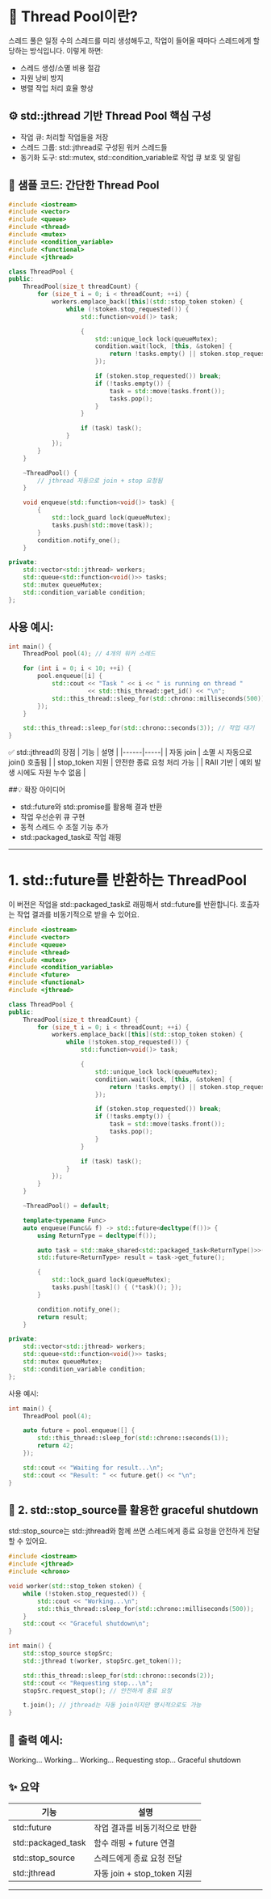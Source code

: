 # 🧠 Thread Pool이란?
스레드 풀은 일정 수의 스레드를 미리 생성해두고, 작업이 들어올 때마다 스레드에게 할당하는 방식입니다.  이렇게 하면:
- 스레드 생성/소멸 비용 절감
- 자원 낭비 방지
- 병렬 작업 처리 효율 향상

## ⚙️ std::jthread 기반 Thread Pool 핵심 구성
- 작업 큐: 처리할 작업들을 저장
- 스레드 그룹: std::jthread로 구성된 워커 스레드들
- 동기화 도구: std::mutex, std::condition_variable로 작업 큐 보호 및 알림

## 🧪 샘플 코드: 간단한 Thread Pool
```cpp
#include <iostream>
#include <vector>
#include <queue>
#include <thread>
#include <mutex>
#include <condition_variable>
#include <functional>
#include <jthread>

class ThreadPool {
public:
    ThreadPool(size_t threadCount) {
        for (size_t i = 0; i < threadCount; ++i) {
            workers.emplace_back([this](std::stop_token stoken) {
                while (!stoken.stop_requested()) {
                    std::function<void()> task;

                    {
                        std::unique_lock lock(queueMutex);
                        condition.wait(lock, [this, &stoken] {
                            return !tasks.empty() || stoken.stop_requested();
                        });

                        if (stoken.stop_requested()) break;
                        if (!tasks.empty()) {
                            task = std::move(tasks.front());
                            tasks.pop();
                        }
                    }

                    if (task) task();
                }
            });
        }
    }

    ~ThreadPool() {
        // jthread 자동으로 join + stop 요청됨
    }

    void enqueue(std::function<void()> task) {
        {
            std::lock_guard lock(queueMutex);
            tasks.push(std::move(task));
        }
        condition.notify_one();
    }

private:
    std::vector<std::jthread> workers;
    std::queue<std::function<void()>> tasks;
    std::mutex queueMutex;
    std::condition_variable condition;
};

```
## 사용 예시:
```cpp
int main() {
    ThreadPool pool(4); // 4개의 워커 스레드

    for (int i = 0; i < 10; ++i) {
        pool.enqueue([i] {
            std::cout << "Task " << i << " is running on thread " 
                      << std::this_thread::get_id() << "\n";
            std::this_thread::sleep_for(std::chrono::milliseconds(500));
        });
    }

    std::this_thread::sleep_for(std::chrono::seconds(3)); // 작업 대기
}
```


✅ std::jthread의 장점
| 기능 | 설명 | 
|------|-----|
| 자동 join | 소멸 시 자동으로 join() 호출됨 | 
| stop_token 지원 | 안전한 종료 요청 처리 가능 | 
| RAII 기반 | 예외 발생 시에도 자원 누수 없음 | 



##💡 확장 아이디어
- std::future와 std::promise를 활용해 결과 반환
- 작업 우선순위 큐 구현
- 동적 스레드 수 조절 기능 추가
- std::packaged_task로 작업 래핑

---



# 1. std::future를 반환하는 ThreadPool
이 버전은 작업을 std::packaged_task로 래핑해서 std::future를 반환합니다.   호출자는 작업 결과를 비동기적으로 받을 수 있어요.
```cpp
#include <iostream>
#include <vector>
#include <queue>
#include <thread>
#include <mutex>
#include <condition_variable>
#include <future>
#include <functional>
#include <jthread>

class ThreadPool {
public:
    ThreadPool(size_t threadCount) {
        for (size_t i = 0; i < threadCount; ++i) {
            workers.emplace_back([this](std::stop_token stoken) {
                while (!stoken.stop_requested()) {
                    std::function<void()> task;

                    {
                        std::unique_lock lock(queueMutex);
                        condition.wait(lock, [this, &stoken] {
                            return !tasks.empty() || stoken.stop_requested();
                        });

                        if (stoken.stop_requested()) break;
                        if (!tasks.empty()) {
                            task = std::move(tasks.front());
                            tasks.pop();
                        }
                    }

                    if (task) task();
                }
            });
        }
    }

    ~ThreadPool() = default;

    template<typename Func>
    auto enqueue(Func&& f) -> std::future<decltype(f())> {
        using ReturnType = decltype(f());

        auto task = std::make_shared<std::packaged_task<ReturnType()>>(std::forward<Func>(f));
        std::future<ReturnType> result = task->get_future();

        {
            std::lock_guard lock(queueMutex);
            tasks.push([task]() { (*task)(); });
        }

        condition.notify_one();
        return result;
    }

private:
    std::vector<std::jthread> workers;
    std::queue<std::function<void()>> tasks;
    std::mutex queueMutex;
    std::condition_variable condition;
};
```

사용 예시:
```cpp
int main() {
    ThreadPool pool(4);

    auto future = pool.enqueue([] {
        std::this_thread::sleep_for(std::chrono::seconds(1));
        return 42;
    });

    std::cout << "Waiting for result...\n";
    std::cout << "Result: " << future.get() << "\n";
}
```


## 🛑 2. std::stop_source를 활용한 graceful shutdown

std::stop_source는 std::jthread와 함께 쓰면 스레드에게 종료 요청을 안전하게 전달할 수 있어요.
```cpp
#include <iostream>
#include <jthread>
#include <chrono>

void worker(std::stop_token stoken) {
    while (!stoken.stop_requested()) {
        std::cout << "Working...\n";
        std::this_thread::sleep_for(std::chrono::milliseconds(500));
    }
    std::cout << "Graceful shutdown\n";
}

int main() {
    std::stop_source stopSrc;
    std::jthread t(worker, stopSrc.get_token());

    std::this_thread::sleep_for(std::chrono::seconds(2));
    std::cout << "Requesting stop...\n";
    stopSrc.request_stop(); // 안전하게 종료 요청

    t.join(); // jthread는 자동 join이지만 명시적으로도 가능
}
```

## 📌 출력 예시:
Working...
Working...
Working...
Requesting stop...
Graceful shutdown



## ✨ 요약
| 기능 | 설명 |
|------|-----| 
| std::future | 작업 결과를 비동기적으로 반환 | 
| std::packaged_task | 함수 래핑 + future 연결 | 
| std::stop_source | 스레드에게 종료 요청 전달 | 
| std::jthread | 자동 join + stop_token 지원 | 

-----




